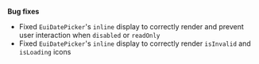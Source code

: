 **Bug fixes**

- Fixed `EuiDatePicker`'s `inline` display to correctly render and prevent user interaction when `disabled` or `readOnly`
- Fixed `EuiDatePicker`'s `inline` display to correctly render `isInvalid` and `isLoading` icons
